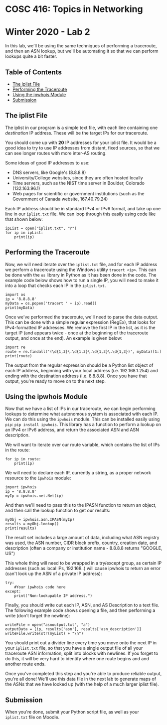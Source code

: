 # COSC 416: Topics in Networking
# Winter 2020 - Lab 2

In this lab, we'll be using the same techniques of performing a traceroute, and then an ASN lookup, but we'll be automating it so that we can perform lookups quite a bit faster.

## Table of Contents
- [The iplist File](#iplist)
- [Performing the Traceroute](#tra)
- [Using the ipwhois Module](#ip)
- [Submission](#sub)

<a name="iplist"></a>
## The iplist File

The iplist in our program is a simple text file, with each line containing one *destination* IP address. These will be the target IPs for our traceroute.

You should come up with **20** IP addresses for your iplist file. It would be a good idea to try to use IP addresses from distant, fixed sources, so that we can see longer routes with more inter-AS routing.

Some ideas of good IP addresses to use:

* DNS servers, like Google's (8.8.8.8)
* University/College websites, since they are often hosted locally
* Time servers, such as the NIST time server in Boulder, Colorado (132.163.96.1)
* Web pages for scientific or government institutions (such as the Government of Canada website, 167.40.79.24)

Each IP address should be in standard IPv4 or IPv6 format, and take up one line in our ```iplist.txt``` file. We can loop through this easily using code like that shown below:

```
ipList = open("iplist.txt", "r")
for ip in ipList:
	print(ip)
```

<a name="tra"></a>
## Performing the Traceroute

Now, we will need iterate over the ```iplist.txt``` file, and for each IP address we perform a traceroute using the Windows utility ```tracert <ip>```. This can be done with the ```os``` library in Python as it has been done in the code. The example code below shows how to run a single IP, you will need to make it into a loop that checks each IP in the ```iplist.txt```.

```
import os
ip = '8.8.8.8'
myData = os.popen('tracert ' + ip).read()
print(myData)
```

Once we've performed the traceroute, we'll need to parse the data output. This can be done with a simple regular expression (RegEx), that looks for IPv4-formatted IP addresses. We remove the first IP in the list, as it is the target IP (and appears twice - once at the beginning of the traceroute output, and once at the end). An example is given below:

```
import re
route = re.findall('(\d{1,3}\.\d{1,3}\.\d{1,3}\.\d{1,3})', myData)[1:]
print(route)
```

The output from the regular expression should be a Python list object of each IP address, beginning with your local address (i.e. 192.168.1.254) and ending with the destination address (i.e. 8.8.8.8). Once you have that output, you're ready to move on to the next step.

<a name="ip"></a>
## Using the ipwhois Module

Now that we have a list of IPs in our traceroute, we can begin performing lookups to determine what autonomous system is associated with each IP. We can do this using the ```ipwhois``` module. This can be installed easily using ```pip```: ```pip install ipwhois```. This library has a function to perform a lookup on an IPv4 or IPv6 address, and return the associated ASN and ASN description.

We will want to iterate over our route variable, which contains the list of IPs in the route:

```
for ip in route:
	print(ip)
```

We will need to declare each IP, currently a string, as a proper network resource to the ```ipwhois``` module:

```
import ipwhois
ip = '8.8.8.8'
myIp = ipwhois.net.Net(ip)
```

And then we'll need to pass this to the IPASN function to return an object, and then call the lookup function to get our results:

```
myObj = ipwhois.asn.IPASN(myIp)
results = myObj.lookup()
print(results)
```

The result set includes a large amount of data, including what ASN registry was used, the ASN number, CIDR block prefix, country, creation date, and description (often a company or institution name - 8.8.8.8 returns "GOOGLE, US")

This whole thing will need to be wrapped in a try/except group, as certain IP addresses (such as local IPs, 192.168.*.*) will cause ipwhois to return an error (can't look up the ASN of a private IP address):

```
try:
	#Your ipwhois code here
except:
	print("Non-lookupable IP address.")
```

Finally, you should write out each IP, ASN, and AS Description to a text file. The following example code shows opening a file, and then performing a write (don't forget the newline):

```
writeFile = open("asnoutput.txt", "a")
outputData = [ip, results['asn'], results['asn_description']]
writeFile.write(str(myList) + "\n")
```

You should print out a divider line every time you move onto the next IP in your ```iplist.txt``` file, so that you have a single output file of all your traceroute ASN information, split into blocks with newlines. If you forget to do this, it will be very hard to identify where one route begins and and another route ends.

Once you've completed this step and you're able to produce reliable output, you're all done! We'll use this data file in the next lab to generate maps of the ASNs that we have looked up (with the help of a much larger iplist file).

<a name="sub"></a>
## Submission

When you're done, submit your Python script file, as well as your ```iplist.txt``` file on Moodle.
